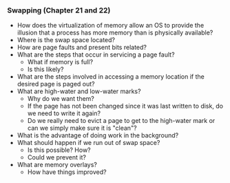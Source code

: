 ### Swapping (Chapter 21 and 22)

* How does the virtualization of memory allow an OS to provide the illusion that a process has more memory than is physically available?
* Where is the swap space located?
* How are page faults and present bits related?
* What are the steps that occur in servicing a page fault?
  * What if memory is full?
  * Is this likely?
* What are the steps involved in accessing a memory location if the desired page is paged out?
* What are high-water and low-water marks?
  * Why do we want them?
  * If the page has not been changed since it was last written to disk, do we need to write it again?
  * Do we really need to evict a page to get to the high-water mark or can we simply make sure it is "clean"?
* What is the advantage of doing work in the background?
* What should happen if we run out of swap space?
  * Is this possible? How?
  * Could we prevent it?
* What are memory overlays?
  * How have things improved?

